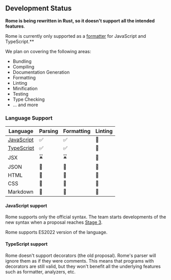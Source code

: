 
## Development Status

**Rome is being rewritten in Rust, so it doesn't support all the intended features**.

Rome is currently only supported as a [formatter](#formatter) for JavaScript and TypeScript.** 

We plan on covering the following areas:

- Bundling
- Compiling
- Documentation Generation
- Formatting
- Linting
- Minification
- Testing
- Type Checking
- ... and more

### Language Support

| Language                           | Parsing                                                 | Formatting                                              | Linting                                                 |
|------------------------------------|---------------------------------------------------------|---------------------------------------------------------|---------------------------------------------------------|
| [JavaScript](/#javascript-support) | <span aria-label="Supported" role="img">✅</span>        | <span aria-label="Supported" role="img">✅</span>        | <span aria-label="Not in Progress" role="img">🚫</span>       |
| [TypeScript](/#typescript-support) | <span aria-label="Supported" role="img">✅</span>        | <span aria-label="Supported" role="img">✅</span>        | <span aria-label="Not in Progress" role="img">🚫</span> |
| JSX                                | <span aria-label="In Progress" role="img">⌛️</span>     | <span aria-label="In Progress" role="img">⌛️</span>     | <span aria-label="Not in Progress" role="img">🚫</span> |
| JSON                               | <span aria-label="Not in Progress" role="img">🚫</span> | <span aria-label="Not in Progress" role="img">🚫</span> | <span aria-label="Not in Progress" role="img">🚫</span> |
| HTML                               | <span aria-label="Not in Progress" role="img">🚫</span> | <span aria-label="Not in Progress" role="img">🚫</span> | <span aria-label="Not in Progress" role="img">🚫</span> |
| CSS                                | <span aria-label="Not in progress" role="img">🚫</span> | <span aria-label="Not in Progress" role="img">🚫</span> | <span aria-label="Not in Progress" role="img">🚫</span> |
| Markdown                           | <span aria-label="Not in progress" role="img">🚫</span> | <span aria-label="Not in Progress" role="img">🚫</span> | <span aria-label="Not in Progress" role="img">🚫</span> |


#### JavaScript support

Rome supports only the official syntax. The team starts developments of the new syntax when a proposal reaches
[Stage 3](https://github.com/tc39/proposals#stage-3). 

Rome supports ES2022 version of the language.

#### TypeScript support

Rome doesn't support decorators (the old proposal). Rome's parser will ignore them as if they were comments.
This means that programs with decorators are still valid, but they won't 
benefit all the underlying features such as formatter, analyzers, etc.
